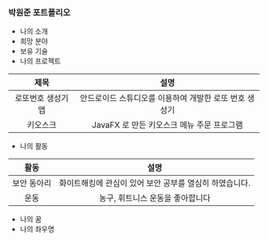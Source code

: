 ### 박원준 포트폴리오  

* 나의 소개
* 희망 분야
* 보유 기술
* 나의 프로젝트

| 제목 | 설명 |
|:----:|:----:|
| 로또번호 생성기 앱 | 안드로이드 스튜디오를 이용하여 개발한 로또 번호 생성기 |
| 키오스크 | JavaFX 로 만든 키오스크 메뉴 주문 프로그램 |

* 나의 활동

| 활동 | 설명 |
|:----:|:----:|
| 보안 동아리 | 화이트해킹에 관심이 있어 보안 공부를 열심히 하였습니다. |
| 운동 | 농구, 휘트니스 운동을 좋아합니다 |

* 나의 꿈
* 나의 좌우명
